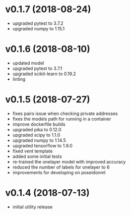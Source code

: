 # v0.1.7 (2018-08-24)

 - upgraded pytest to 3.7.2
 - upgraded numpy to 1.15.1

# v0.1.6 (2018-08-10)

 - updated model
 - upgraded pytest to 3.7.1
 - upgraded scikit-learn to 0.19.2
 - linting

# v0.1.5 (2018-07-27)

 - fixes pairs issue when checking private addresses
 - fixes the models path for running in a container
 - improve dockerfile builds
 - upgraded pika to 0.12.0
 - upgraded scipy to 1.1.0
 - upgraded numpy to 1.14.5
 - upgraded tensorflow to 1.9.0
 - fixed vent template
 - added some initial tests
 - re-trained the onelayer model with improved accuracy
 - reduced the number of labels for onelayer to 6
 - improvements for developing on poseidonml

# v0.1.4 (2018-07-13)

 - initial utility release
